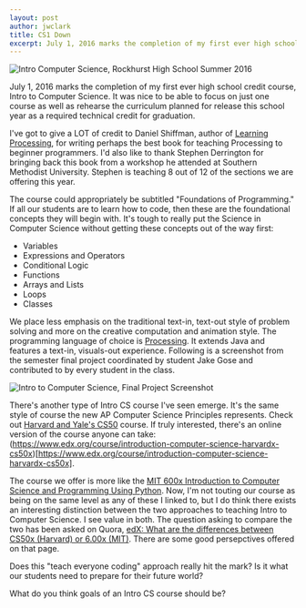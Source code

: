 ```yaml
---
layout: post
author: jwclark
title: CS1 Down
excerpt: July 1, 2016 marks the completion of my first ever high school credit course, Intro to Computer Science. It was nice to be able to focus on just one course as well as rehearse the curriculum planned for release this school year as a required technical credit for graduation.
---
```

<div class="flex-wrapper">
  <img src="{{site.baseurl}}/img/cs1.jpg" alt="Intro Computer Science, Rockhurst High School Summer 2016">
</div>

July 1, 2016 marks the completion of my first ever high school credit course, Intro to Computer Science. It was nice to be able to focus on just one course as well as rehearse the curriculum planned for release this school year as a required technical credit for graduation.

I've got to give a LOT of credit to Daniel Shiffman, author of [Learning Processing](http://learningprocessing.com/), for writing perhaps the best book for teaching Processing to beginner programmers. I'd also like to thank Stephen Derrington for bringing back this book from a workshop he attended at Southern Methodist University. Stephen is teaching 8 out of 12 of the sections we are offering this year.

The course could appropriately be subtitled "Foundations of Programming." If all our students are to learn how to code, then these are the foundational concepts they will begin with. It's tough to really put the Science in Computer Science without getting these concepts out of the way first:

- Variables
- Expressions and Operators
- Conditional Logic
- Functions
- Arrays and Lists
- Loops
- Classes

We place less emphasis on the traditional text-in, text-out style of problem solving and more on the creative computation and animation style. The programming language of choice is [Processing](https://processing.org/). It extends Java and features a text-in, visuals-out experience. Following is a screenshot from the semester final project coordinated by student Jake Gose and contributed to by every student in the class.

<div class="flex-wrapper">
  <img src="{{site.baseurl}}/img/aquarium.png" alt="Intro to Computer Science, Final Project Screenshot">
</div>

There's another type of Intro CS course I've seen emerge. It's the same style of course the new AP Computer Science Principles represents. Check out [Harvard and Yale's CS50](https://cs50.harvard.edu/) course. If truly interested, there's an online version of the course anyone can take: (https://www.edx.org/course/introduction-computer-science-harvardx-cs50x)[https://www.edx.org/course/introduction-computer-science-harvardx-cs50x].

The course we offer is more like the [MIT 600x Introduction to Computer Science and Programming Using Python](https://www.edx.org/course/introduction-computer-science-mitx-6-00-1x-8). Now, I'm not touting our course as being on the same level as any of these I linked to, but I do think there exists an interesting distinction between the two approaches to teaching Intro to Computer Science. I see value in both. The question asking to compare the two has been asked on Quora, [edX: What are the differences between CS50x (Harvard) or 6.00x (MIT)](https://www.quora.com/edX-What-are-the-differences-between-CS50x-Harvard-or-6-00x-MIT). There are some good persepctives offered on that page.

Does this "teach everyone coding" approach really hit the mark? Is it what our students need to prepare for their future world?

What do you think goals of an Intro CS course should be?





